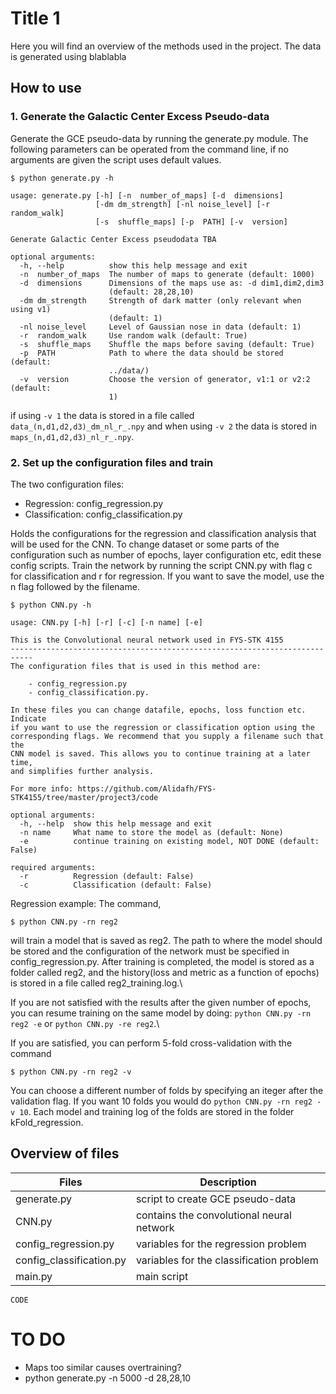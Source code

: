 # Title 1
Here you will find an overview of the methods used in the project. The data is generated using blablabla

## How to use
### 1. Generate the Galactic Center Excess Pseudo-data
Generate the GCE pseudo-data by running the generate.py module. The following parameters can be operated from the command line, if no arguments are given the script uses default values.

```
$ python generate.py -h

usage: generate.py [-h] [-n  number_of_maps] [-d  dimensions]
                   [-dm dm_strength] [-nl noise_level] [-r  random_walk]
                   [-s  shuffle_maps] [-p  PATH] [-v  version]

Generate Galactic Center Excess pseudodata TBA

optional arguments:
  -h, --help          show this help message and exit
  -n  number_of_maps  The number of maps to generate (default: 1000)
  -d  dimensions      Dimensions of the maps use as: -d dim1,dim2,dim3
                      (default: 28,28,10)
  -dm dm_strength     Strength of dark matter (only relevant when using v1)
                      (default: 1)
  -nl noise_level     Level of Gaussian nose in data (default: 1)
  -r  random_walk     Use random walk (default: True)
  -s  shuffle_maps    Shuffle the maps before saving (default: True)
  -p  PATH            Path to where the data should be stored (default:
                      ../data/)
  -v  version         Choose the version of generator, v1:1 or v2:2 (default:
                      1)
```
if using `-v 1` the data is stored in a file called `data_(n,d1,d2,d3)_dm_nl_r_.npy` and when using `-v 2` the data is stored in `maps_(n,d1,d2,d3)_nl_r_.npy`.

### 2. Set up the configuration files and train
The two configuration files:
- Regression: config_regression.py
- Classification: config_classification.py

Holds the configurations for the regression and classification analysis that will be used for the CNN. To change dataset or some parts of the configuration such as number of epochs, layer configuration etc, edit these config scripts. Train the network by running the script CNN.py with flag c for classification and r for regression. If you want to save the model, use the n flag followed by the filename.

```
$ python CNN.py -h

usage: CNN.py [-h] [-r] [-c] [-n name] [-e]

This is the Convolutional neural network used in FYS-STK 4155
---------------------------------------------------------------------------
The configuration files that is used in this method are:

    - config_regression.py
    - config_classification.py.

In these files you can change datafile, epochs, loss function etc. Indicate
if you want to use the regression or classification option using the
corresponding flags. We recommend that you supply a filename such that the
CNN model is saved. This allows you to continue training at a later time,
and simplifies further analysis.

For more info: https://github.com/Alidafh/FYS-STK4155/tree/master/project3/code

optional arguments:
  -h, --help  show this help message and exit
  -n name     What name to store the model as (default: None)
  -e          continue training on existing model, NOT DONE (default: False)

required arguments:
  -r          Regression (default: False)
  -c          Classification (default: False)

```

Regression example: The command,

```
$ python CNN.py -rn reg2

```
will train a model that is saved as reg2. The path to where the model should be stored and the configuration of the network must be specified in config_regression.py. After training is completed, the model is stored as a folder called reg2, and the history(loss and metric as a function of epochs) is stored in a file called reg2_training.log.\

If you are not satisfied with the results after the given number of epochs, you can resume training on the same model by doing: `python CNN.py -rn reg2 -e` or `python CNN.py -re reg2`.\

If you are satisfied, you can perform 5-fold cross-validation with the command

```
$ python CNN.py -rn reg2 -v

```
You can choose a different number of folds by specifying an iteger after the validation flag. If you want 10 folds you would do `python CNN.py -rn reg2 -v 10`. Each model and training log of the folds are stored in the folder kFold_regression.


## Overview of files

| Files | Description |
| ------ | ------ |
| generate.py | script to create GCE pseudo-data |
| CNN.py | contains the convolutional neural network |
| config_regression.py |variables for the regression problem |
| config_classification.py |variables for the classification problem |
| main.py | main script |

```
CODE
```
# TO DO

- Maps too similar causes overtraining?
- python generate.py -n 5000 -d 28,28,10
